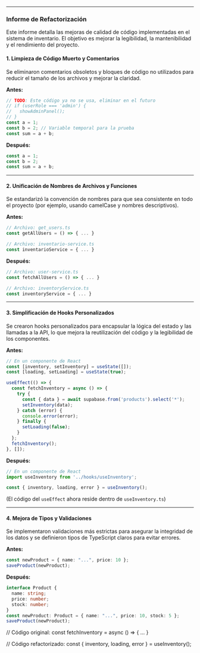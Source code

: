 
-----

### Informe de Refactorización

Este informe detalla las mejoras de calidad de código implementadas en el sistema de inventario. El objetivo es mejorar la legibilidad, la mantenibilidad y el rendimiento del proyecto.

#### **1. Limpieza de Código Muerto y Comentarios**

Se eliminaron comentarios obsoletos y bloques de código no utilizados para reducir el tamaño de los archivos y mejorar la claridad.

**Antes:**

```typescript
// TODO: Este código ya no se usa, eliminar en el futuro
// if (userRole === 'admin') {
//   showAdminPanel();
// }
const a = 1;
const b = 2; // Variable temporal para la prueba
const sum = a + b;
```

**Después:**

```typescript
const a = 1;
const b = 2;
const sum = a + b;
```

-----

#### **2. Unificación de Nombres de Archivos y Funciones**

Se estandarizó la convención de nombres para que sea consistente en todo el proyecto (por ejemplo, usando camelCase y nombres descriptivos).

**Antes:**

```typescript
// Archivo: get_users.ts
const getAllUsers = () => { ... }

// Archivo: inventario-service.ts
const inventarioService = { ... }
```

**Después:**

```typescript
// Archivo: user-service.ts
const fetchAllUsers = () => { ... }

// Archivo: inventoryService.ts
const inventoryService = { ... }
```

-----

#### **3. Simplificación de Hooks Personalizados**

Se crearon hooks personalizados para encapsular la lógica del estado y las llamadas a la API, lo que mejora la reutilización del código y la legibilidad de los componentes.

**Antes:**

```typescript
// En un componente de React
const [inventory, setInventory] = useState([]);
const [loading, setLoading] = useState(true);

useEffect(() => {
  const fetchInventory = async () => {
    try {
      const { data } = await supabase.from('products').select('*');
      setInventory(data);
    } catch (error) {
      console.error(error);
    } finally {
      setLoading(false);
    }
  };
  fetchInventory();
}, []);
```

**Después:**

```typescript
// En un componente de React
import useInventory from '../hooks/useInventory';

const { inventory, loading, error } = useInventory();
```

(El código del `useEffect` ahora reside dentro de `useInventory.ts`)

-----

#### **4. Mejora de Tipos y Validaciones**

Se implementaron validaciones más estrictas para asegurar la integridad de los datos y se definieron tipos de TypeScript claros para evitar errores.

**Antes:**

```typescript
const newProduct = { name: "...", price: 10 };
saveProduct(newProduct);
```

**Después:**

```typescript
interface Product {
  name: string;
  price: number;
  stock: number;
}
const newProduct: Product = { name: "...", price: 10, stock: 5 };
saveProduct(newProduct);
```



// Código original:
const fetchInventory = async () => { ... }

// Código refactorizado:
const { inventory, loading, error } = useInventory();
